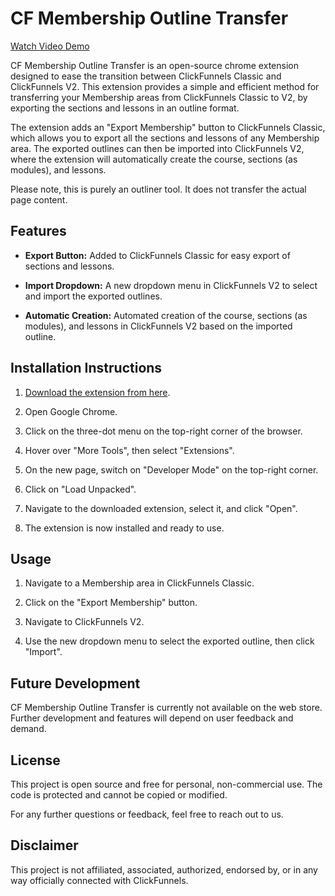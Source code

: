 # CF Membership Outline Transfer

[Watch Video Demo](https://www.youtube.com/watch?v=HyBDFIysjsk&ab_channel=WynterJones)

CF Membership Outline Transfer is an open-source chrome extension designed to ease the transition between ClickFunnels Classic and ClickFunnels V2. This extension provides a simple and efficient method for transferring your Membership areas from ClickFunnels Classic to V2, by exporting the sections and lessons in an outline format.

The extension adds an "Export Membership" button to ClickFunnels Classic, which allows you to export all the sections and lessons of any Membership area. The exported outlines can then be imported into ClickFunnels V2, where the extension will automatically create the course, sections (as modules), and lessons.

Please note, this is purely an outliner tool. It does not transfer the actual page content.

## Features

- **Export Button:** Added to ClickFunnels Classic for easy export of sections and lessons.

- **Import Dropdown:** A new dropdown menu in ClickFunnels V2 to select and import the exported outlines.

- **Automatic Creation:** Automated creation of the course, sections (as modules), and lessons in ClickFunnels V2 based on the imported outline.

## Installation Instructions

1. [Download the extension from here](https://github.com/InternetStarship/cf-membership-transfer/raw/main/cf-members-transfer.zip).

2. Open Google Chrome.

3. Click on the three-dot menu on the top-right corner of the browser.

4. Hover over "More Tools", then select "Extensions".

5. On the new page, switch on "Developer Mode" on the top-right corner.

6. Click on "Load Unpacked".

7. Navigate to the downloaded extension, select it, and click "Open".

8. The extension is now installed and ready to use.

## Usage

1. Navigate to a Membership area in ClickFunnels Classic.

2. Click on the "Export Membership" button.

3. Navigate to ClickFunnels V2.

4. Use the new dropdown menu to select the exported outline, then click "Import".

## Future Development

CF Membership Outline Transfer is currently not available on the web store. Further development and features will depend on user feedback and demand.

## License

This project is open source and free for personal, non-commercial use. The code is protected and cannot be copied or modified.

For any further questions or feedback, feel free to reach out to us.

## Disclaimer

This project is not affiliated, associated, authorized, endorsed by, or in any way officially connected with ClickFunnels.
